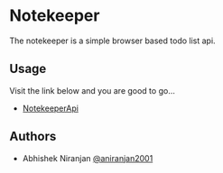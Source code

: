 # Notekeeper

The notekeeper is a simple browser based todo list api.

## Usage

Visit the link below and you are good to go...

- [NotekeeperApi](https://ssh-aniranjan.github.io/notekeeper/)

## Authors

- Abhishek Niranjan [@aniranjan2001](https://www.github.com/ssh-aniranjan)

